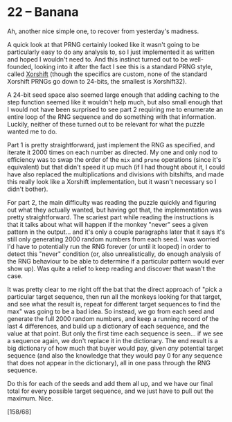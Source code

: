 # 22 &ndash; Banana

Ah, another nice simple one, to recover from yesterday's madness.

A quick look at that PRNG certainly looked like it wasn't going to be particularly easy to do any analysis to, so I just implemented it as written and hoped I wouldn't need to. And this instinct turned out to be well-founded, looking into it after the fact I see this is a standard PRNG style, called [Xorshift](https://en.wikipedia.org/wiki/Xorshift) (though the specifics are custom, none of the standard Xorshift PRNGs go down to 24-bits, the smallest is Xorshift32).

A 24-bit seed space also seemed large enough that adding caching to the step function seemed like it wouldn't help much, but also small enough that I would not have been surprised to see part 2 requiring me to enumerate an entire loop of the RNG sequence and do something with that information. Luckily, neither of these turned out to be relevant for what the puzzle wanted me to do.

Part 1 is pretty straightforward, just implement the RNG as specified, and iterate it 2000 times on each number as directed. My one and only nod to efficiency was to swap the order of the `mix` and `prune` operations (since it's equivalent) but that didn't speed it up much (if I had thought about it, I could have also replaced the multiplications and divisions with bitshifts, and made this really look like a Xorshift implementation, but it wasn't necessary so I didn't bother).

For part 2, the main difficulty was reading the puzzle quickly and figuring out what they actually wanted, but having got that, the implementation was pretty straightforward. The scariest part while reading the instructions is that it talks about what will happen if the monkey "never" sees a given pattern in the output... and it's only a couple paragraphs later that it says it's still only generating 2000 random numbers from each seed. I was worried I'd have to potentially run the RNG forever (or until it looped) in order to detect this "never" condition (or, also unrealistically, do enough analysis of the RNG behaviour to be able to determine if a particular pattern would ever show up). Was quite a relief to keep reading and discover that wasn't the case.

It was pretty clear to me right off the bat that the direct approach of "pick a particular target sequence, then run all the monkeys looking for that target, and see what the result is, repeat for different target sequences to find the max" was going to be a bad idea. So instead, we go from each seed and generate the full 2000 random numbers, and keep a running record of the last 4 differences, and build up a dictionary of each sequence, and the value at that point. But only the first time each sequence is seen... if we see a sequence again, we don't replace it in the dictionary. The end result is a big dictionary of how much that buyer would pay, given _any_ potential target sequence (and also the knowledge that they would pay 0 for any sequence that does not appear in the dictionary), all in one pass through the RNG sequence.

Do this for each of the seeds and add them all up, and we have our final total for every possible target sequence, and we just have to pull out the maximum. Nice.

[158/68]
